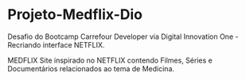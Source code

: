 # Projeto-Medflix-Dio
Desafio do Bootcamp Carrefour Developer  via Digital Innovation One - Recriando interface NETFLIX.

MEDFLIX
Site inspirado no NETFLIX contendo Filmes, Séries e Documentários relacionados ao tema de Medicina.
